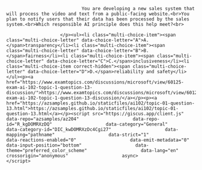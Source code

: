 <p class="card-text">
							
								You are developing a new sales system that will process the video and text from a public-facing website.<br>You plan to notify users that their data has been processed by the sales system.<br>Which responsible AI principle does this help meet?<br>
							
						</p><ul><li class="multi-choice-item"><span class="multi-choice-letter" data-choice-letter="A">A.</span>transparency</li><li class="multi-choice-item"><span class="multi-choice-letter" data-choice-letter="B">B.</span>fairness</li><li class="multi-choice-item"><span class="multi-choice-letter" data-choice-letter="C">C.</span>inclusiveness</li><li class="multi-choice-item correct-hidden"><span class="multi-choice-letter" data-choice-letter="D">D.</span>reliability and safety</li></ul><p><a href="https://www.examtopics.com/discussions/microsoft/view/60125-exam-ai-102-topic-1-question-13-discussion/">https://www.examtopics.com/discussions/microsoft/view/60125-exam-ai-102-topic-1-question-13-discussion/</a></p><p><a href="https://azsamples.github.io/staticfiles/ai102/topic-01-question-13.html">https://azsamples.github.io/staticfiles/ai102/topic-01-question-13.html</a></p><script src="https://giscus.app/client.js"                    data-repo="azsamples/az204"                    data-repo-id="R_kgDOMRXzDQ"                    data-category="General"                    data-category-id="DIC_kwDOMRXzDc4Cgi27"                    data-mapping="pathname"                    data-strict="1"                    data-reactions-enabled="0"                    data-emit-metadata="0"                    data-input-position="bottom"                    data-theme="preferred_color_scheme"                    data-lang="en"                    crossorigin="anonymous"                    async>                    </script>